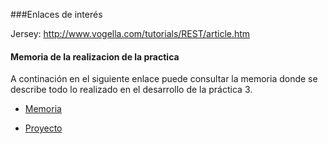 ###Enlaces de interés

Jersey: http://www.vogella.com/tutorials/REST/article.htm

#### Memoria de la realizacion de la practica

A continación en el siguiente enlace puede consultar la memoria donde se describe todo lo realizado en el desarrollo de la práctica 3.

- [Memoria](https://github.com/STiago/DSS/blob/master/practica3/memoria.pdf) 

- [Proyecto](https://github.com/STiago/DSS/tree/master/practica3/SantiagoMariaVictoria-P3)

